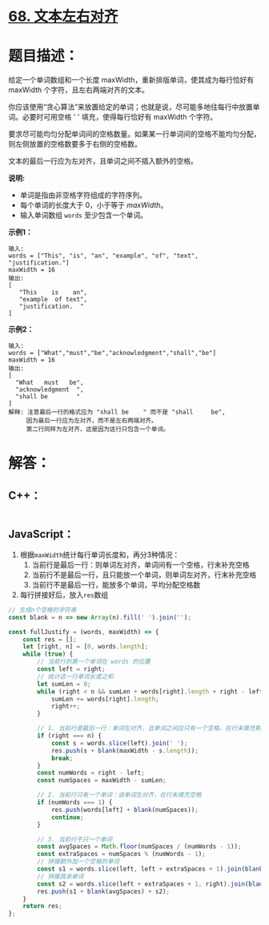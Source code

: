 # [68. 文本左右对齐](https://leetcode-cn.com/problems/text-justification/)

# 题目描述：

给定一个单词数组和一个长度 maxWidth，重新排版单词，使其成为每行恰好有 maxWidth 个字符，且左右两端对齐的文本。

你应该使用“贪心算法”来放置给定的单词；也就是说，尽可能多地往每行中放置单词。必要时可用空格 ' ' 填充，使得每行恰好有 maxWidth 个字符。

要求尽可能均匀分配单词间的空格数量。如果某一行单词间的空格不能均匀分配，则左侧放置的空格数要多于右侧的空格数。

文本的最后一行应为左对齐，且单词之间不插入额外的空格。

**说明:**

- 单词是指由非空格字符组成的字符序列。
- 每个单词的长度大于 0，小于等于 *maxWidth*。
- 输入单词数组 `words` 至少包含一个单词。

**示例1：**

```
输入:
words = ["This", "is", "an", "example", "of", "text", "justification."]
maxWidth = 16
输出:
[
   "This    is    an",
   "example  of text",
   "justification.  "
]
```

**示例2：**

```
输入:
words = ["What","must","be","acknowledgment","shall","be"]
maxWidth = 16
输出:
[
  "What   must   be",
  "acknowledgment  ",
  "shall be        "
]
解释: 注意最后一行的格式应为 "shall be    " 而不是 "shall     be",
     因为最后一行应为左对齐，而不是左右两端对齐。       
     第二行同样为左对齐，这是因为这行只包含一个单词。
```

# 解答：

## C++：

```cpp

```

## JavaScript：

1. 根据`maxWidth`统计每行单词长度和，再分3种情况：
   1. 当前行是最后一行：则单词左对齐，单词间有一个空格，行末补充空格
   2. 当前行不是最后一行，且只能放一个单词，则单词左对齐，行末补充空格
   3. 当前行不是最后一行，能放多个单词，平均分配空格数
2. 每行拼接好后，放入`res`数组


```javascript
// 生成n个空格的字符串
const blank = n => new Array(n).fill(' ').join('');

const fullJustify = (words, maxWidth) => {
    const res = [];
    let [right, n] = [0, words.length];
    while (true) {
        // 当前行的第一个单词在 words 的位置
        const left = right;
        // 统计这一行单词长度之和
        let sumLen = 0;
        while (right < n && sumLen + words[right].length + right - left <= maxWidth) {
            sumLen += words[right].length;
            right++;
        }

        // 1. 当前行是最后一行：单词左对齐，且单词之间应只有一个空格，在行末填充剩余空格
        if (right === n) {
            const s = words.slice(left).join(' ');
            res.push(s + blank(maxWidth - s.length));
            break;
        }
        const numWords = right - left;
        const numSpaces = maxWidth - sumLen;

        // 2. 当前行只有一个单词：该单词左对齐，在行末填充空格
        if (numWords === 1) {
            res.push(words[left] + blank(numSpaces));
            continue;
        }

        // 3. 当前行不只一个单词
        const avgSpaces = Math.floor(numSpaces / (numWords - 1));
        const extraSpaces = numSpaces % (numWords - 1);
        // 拼接额外加一个空格的单词
        const s1 = words.slice(left, left + extraSpaces + 1).join(blank(avgSpaces + 1));
        // 拼接其余单词
        const s2 = words.slice(left + extraSpaces + 1, right).join(blank(avgSpaces));
        res.push(s1 + blank(avgSpaces) + s2);
    }
    return res;
};
```
